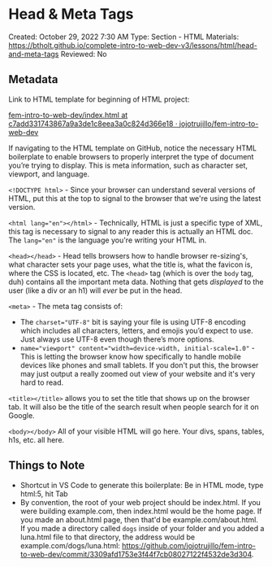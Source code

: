 # Head & Meta Tags

Created: October 29, 2022 7:30 AM
Type: Section - HTML
Materials: https://btholt.github.io/complete-intro-to-web-dev-v3/lessons/html/head-and-meta-tags
Reviewed: No

## Metadata

Link to HTML template for beginning of HTML project:

[fem-intro-to-web-dev/index.html at c7add331743867a9a3de1c8eea3a0c824d366e18 · jojotrujillo/fem-intro-to-web-dev](https://github.com/jojotrujillo/fem-intro-to-web-dev/blob/c7add331743867a9a3de1c8eea3a0c824d366e18/index.html)

If navigating to the HTML template on GitHub, notice the necessary HTML boilerplate to enable browsers to properly interpret the type of document you’re trying to display. This is meta information, such as character set, viewport, and language.

`<!DOCTYPE html>` - Since your browser can understand several versions of HTML, put this at the top to signal to the browser that we're using the latest version.

`<html lang="en"></html>` - Technically, HTML is just a specific type of XML, this tag is necessary to signal to any reader this is actually an HTML doc. The `lang="en"` is the language you're writing your HTML in.

`<head></head>` - Head tells browsers how to handle browser re-sizing's, what character sets your page uses, what the title is, what the favicon is, where the CSS is located, etc. The `<head>` tag (which is over the `body` tag, duh) contains all the important meta data. Nothing that gets *displayed* to the user (like a div or an h1) will *ever* be put in the head.

`<meta>` - The meta tag consists of:

- The `charset="UTF-8"` bit is saying your file is using UTF-8 encoding which includes all characters, letters, and emojis you’d expect to use. Just always use UTF-8 even though there’s more options.
- `name="viewport" content="width=device-width, initial-scale=1.0"` - This is letting the browser know how specifically to handle mobile devices like phones and small tablets. If you don't put this, the browser may just output a really zoomed out view of your website and it's very hard to read.

`<title></title>` allows you to set the title that shows up on the browser tab. It will also be the title of the search result when people search for it on Google.

`<body></body>` All of your visible HTML will go here. Your divs, spans, tables, h1s, etc. all here.

## Things to Note

- Shortcut in VS Code to generate this boilerplate: Be in HTML mode, type html:5, hit Tab
- By convention, the root of your web project should be index.html. If you were building example.com, then index.html would be the home page. If you made an about.html page, then that'd be example.com/about.html. If you made a directory called `dogs` inside of your folder and you added a luna.html file to that directory, the address would be example.com/dogs/luna.html: https://github.com/jojotrujillo/fem-intro-to-web-dev/commit/3309afd1753e3f44f7cb08027122f4532de3d304.